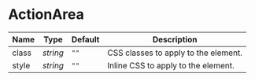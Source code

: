 # ActionArea

| Name | Type | Default | Description |
| --- | --- | --- | --- |
| class | _string_ | `""` | CSS classes to apply to the element. |
| style | _string_ | `""` | Inline CSS to apply to the element. |
